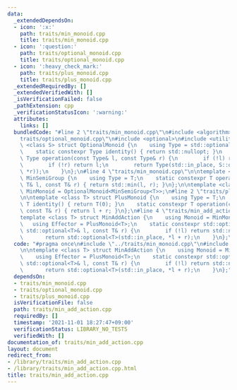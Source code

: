 ```yaml
---
data:
  _extendedDependsOn:
  - icon: ':x:'
    path: traits/min_monoid.cpp
    title: traits/min_monoid.cpp
  - icon: ':question:'
    path: traits/optional_monoid.cpp
    title: traits/optional_monoid.cpp
  - icon: ':heavy_check_mark:'
    path: traits/plus_monoid.cpp
    title: traits/plus_monoid.cpp
  _extendedRequiredBy: []
  _extendedVerifiedWith: []
  _isVerificationFailed: false
  _pathExtension: cpp
  _verificationStatusIcon: ':warning:'
  attributes:
    links: []
  bundledCode: "#line 2 \"traits/min_monoid.cpp\"\n#include <algorithm>\n#line 2 \"\
    traits/optional_monoid.cpp\"\n#include <optional>\n#include <utility>\n\ntemplate\
    \ <class S> struct OptionalMonoid {\n    using Type = std::optional<typename S::Type>;\n\
    \    static constexpr Type identity() { return std::nullopt; }\n    static constexpr\
    \ Type operation(const Type& l, const Type& r) {\n        if (!l) return r;\n\
    \        if (!r) return l;\n        return Type(std::in_place, S::operation(*l,\
    \ *r));\n    }\n};\n#line 4 \"traits/min_monoid.cpp\"\n\ntemplate <class T> struct\
    \ MinSemiGroup {\n    using Type = T;\n    static constexpr T operation(const\
    \ T& l, const T& r) { return std::min(l, r); }\n};\n\ntemplate <class T> using\
    \ MinMonoid = OptionalMonoid<MinSemiGroup<T>>;\n#line 2 \"traits/plus_monoid.cpp\"\
    \n\ntemplate <class T> struct PlusMonoid {\n    using Type = T;\n    static constexpr\
    \ T identity() { return T(0); }\n    static constexpr T operation(const T& l,\
    \ const T& r) { return l + r; }\n};\n#line 4 \"traits/min_add_action.cpp\"\n\n\
    template <class T> struct MinAddAction {\n    using Monoid = MinMonoid<T>;\n \
    \   using Effector = PlusMonoid<T>;\n    static constexpr std::optional<T> operation(const\
    \ std::optional<T>& l, const T& r) {\n        if (!l) return std::nullopt;\n \
    \       return std::optional<T>(std::in_place, *l + r);\n    }\n};\n"
  code: "#pragma once\n#include \"../traits/min_monoid.cpp\"\n#include \"../traits/plus_monoid.cpp\"\
    \n\ntemplate <class T> struct MinAddAction {\n    using Monoid = MinMonoid<T>;\n\
    \    using Effector = PlusMonoid<T>;\n    static constexpr std::optional<T> operation(const\
    \ std::optional<T>& l, const T& r) {\n        if (!l) return std::nullopt;\n \
    \       return std::optional<T>(std::in_place, *l + r);\n    }\n};"
  dependsOn:
  - traits/min_monoid.cpp
  - traits/optional_monoid.cpp
  - traits/plus_monoid.cpp
  isVerificationFile: false
  path: traits/min_add_action.cpp
  requiredBy: []
  timestamp: '2021-11-01 18:27:47+09:00'
  verificationStatus: LIBRARY_NO_TESTS
  verifiedWith: []
documentation_of: traits/min_add_action.cpp
layout: document
redirect_from:
- /library/traits/min_add_action.cpp
- /library/traits/min_add_action.cpp.html
title: traits/min_add_action.cpp
---
```

